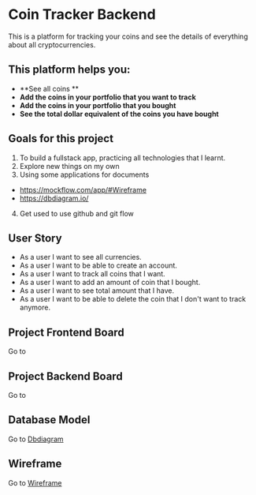 # Coin Tracker Backend

This is a platform for tracking your coins and see the details of everything about all cryptocurrencies.

## This platform helps you:

- **See all coins **
- **Add the coins in your portfolio that you want to track**
- **Add the coins in your portfolio that you bought**
- **See the total dollar equivalent of the coins you have bought**


## Goals for this project

1. To build a fullstack app, practicing all technologies that I learnt.
2. Explore new things on my own
3. Using some applications for documents 
  - https://mockflow.com/app/#Wireframe
  - https://dbdiagram.io/
4. Get used to use github and git flow


## User Story

- As a user I want to see all currencies.
- As a user I want to be able to create an account.
- As a user I want to track all coins that I want.
- As a user I want to add an amount of coin that I bought.
- As a user I want to see total amount that I have.
- As a user I want to be able to delete the coin that I don't want to track anymore.


## Project Frontend Board

Go to

## Project Backend Board

Go to

## Database Model

Go to [Dbdiagram](https://dbdiagram.io/d/606b1466ecb54e10c33ebb34)

## Wireframe

Go to  [Wireframe](https://wireframepro.mockflow.com/view/M0068e0c20b41393d50806de1cc1952121617354841557#/page/c66616cae69d4525bc318daa632fd2a2)

